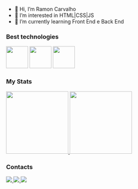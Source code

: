 - 👋 Hi, I’m  Ramon Carvalho
- 👀 I’m interested in HTML|CSS|JS
- 🌱 I’m currently learning   Front End e Back  End

### Best technologies

<div>
    <img src="https://cdn.jsdelivr.net/gh/devicons/devicon/icons/html5/html5-original.svg"width="60"/>
  <img src="https://cdn.jsdelivr.net/gh/devicons/devicon/icons/css3/css3-original-wordmark.svg"width="60"/>
<img src="https://cdn.jsdelivr.net/gh/devicons/devicon/icons/javascript/javascript-original.svg"width="60"/>  </div>

### My Stats

<div>
  <a href="https://github.com/nesantana">
    <img height="170em" src="https://github-readme-stats.vercel.app/api/top-langs/?username=rcarvalhox&layout=compact&langs_count=7&theme=dark"/>
    <img height="170em" src="https://github-readme-stats.vercel.app/api?username=rcarvalhox&show_icons=true&theme=dark&include_all_commits=true&count_private=true"/>
  </a>
</div>


### Contacts

<div>
  <a href="https://www.linkedin.com/in/ramon-carvalhowebdev/">
    <img src="https://img.shields.io/badge/LinkedIn-0077B5?style=for-the-badge&logo=linkedin&logoColor=white" />
  </a>
  <a href="https://www.instagram.com/rcarvalhox/">
    <img src="https://img.shields.io/badge/Instagram-E4405F?style=for-the-badge&logo=instagram&logoColor=white" />
  </a>
  <a href="https://www.facebook.com/ramon.carvalho.909">
    <img src="https://img.shields.io/badge/Facebook-1877F2?style=for-the-badge&logo=facebook&logoColor=white" />
  </a>
</div>
